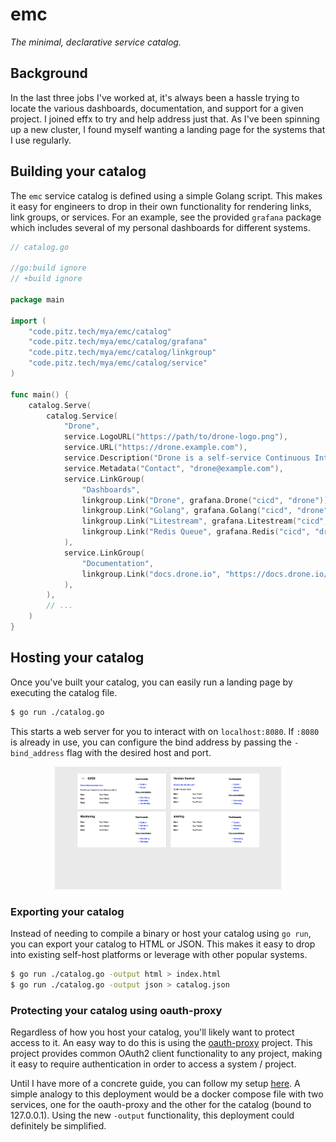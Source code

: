 # emc

_The minimal, declarative service catalog._

## Background

In the last three jobs I've worked at, it's always been a hassle trying to locate the various dashboards, documentation,
and support for a given project. I joined effx to try and help address just that. As I've been spinning up a new cluster,
I found myself wanting a landing page for the systems that I use regularly.

## Building your catalog

The `emc` service catalog is defined using a simple Golang script. This makes it easy for engineers to drop in their
own functionality for rendering links, link groups, or services. For an example, see the provided `grafana` package
which includes several of my personal dashboards for different systems.

```go
// catalog.go

//go:build ignore
// +build ignore

package main

import (
	"code.pitz.tech/mya/emc/catalog"
	"code.pitz.tech/mya/emc/catalog/grafana"
	"code.pitz.tech/mya/emc/catalog/linkgroup"
	"code.pitz.tech/mya/emc/catalog/service"
)

func main() {
	catalog.Serve(
		catalog.Service(
			"Drone",
			service.LogoURL("https://path/to/drone-logo.png"),
			service.URL("https://drone.example.com"),
			service.Description("Drone is a self-service Continuous Integration platform for busy development teams."),
			service.Metadata("Contact", "drone@example.com"),
			service.LinkGroup(
				"Dashboards",
				linkgroup.Link("Drone", grafana.Drone("cicd", "drone")),
				linkgroup.Link("Golang", grafana.Golang("cicd", "drone")),
				linkgroup.Link("Litestream", grafana.Litestream("cicd", "drone")),
				linkgroup.Link("Redis Queue", grafana.Redis("cicd", "drone-redis-queue")),
			),
			service.LinkGroup(
				"Documentation",
				linkgroup.Link("docs.drone.io", "https://docs.drone.io/"),
			),
		),
		// ...
	)
}
```

## Hosting your catalog

Once you've built your catalog, you can easily run a landing page by executing the catalog file.

```sh
$ go run ./catalog.go
```

This starts a web server for you to interact with on `localhost:8080`. If `:8080` is already in use, you can configure
the bind address by passing the `-bind_address` flag with the desired host and port.

<p align="center">
  <img src="screenshot.png" alt="Screenshot" width="72%"/>
</p>

### Exporting your catalog

Instead of needing to compile a binary or host your catalog using `go run`, you can export your catalog to HTML or JSON.
This makes it easy to drop into existing self-host platforms or leverage with other popular systems.

```sh
$ go run ./catalog.go -output html > index.html
$ go run ./catalog.go -output json > catalog.json
```

### Protecting your catalog using oauth-proxy

Regardless of how you host your catalog, you'll likely want to protect access to it. An easy way to do this is using the
[oauth-proxy][] project. This project provides common OAuth2 client functionality to any project, making it easy to
require authentication in order to access a system / project.

<!-- TODO: write up guide and link to it from here -->

Until I have more of a concrete guide, you can follow my setup [here](https://github.com/mjpitz/mjpitz/blob/main/infra/helm/catalog/values.yaml).
A simple analogy to this deployment would be a docker compose file with two services, one for the oauth-proxy and the
other for the catalog (bound to 127.0.0.1). Using the new `-output` functionality, this deployment could definitely
be simplified.

[oauth-proxy]: https://oauth2-proxy.github.io/oauth2-proxy
